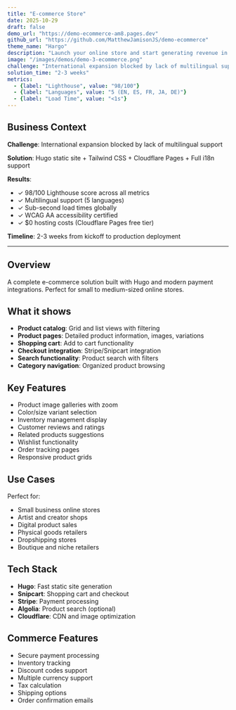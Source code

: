 ```yaml
---
title: "E-commerce Store"
date: 2025-10-29
draft: false
demo_url: "https://demo-ecommerce-am8.pages.dev"
github_url: "https://github.com/MatthewJamisonJS/demo-ecommerce"
theme_name: "Hargo"
description: "Launch your online store and start generating revenue in weeks, not months. Professional product showcases, seamless checkout flows, and mobile-optimized shopping experiences maximize conversions and reduce cart abandonment across 5 languages."
image: "/images/demos/demo-3-ecommerce.png"
challenge: "International expansion blocked by lack of multilingual support"
solution_time: "2-3 weeks"
metrics:
  - {label: "Lighthouse", value: "98/100"}
  - {label: "Languages", value: "5 (EN, ES, FR, JA, DE)"}
  - {label: "Load Time", value: "<1s"}
---
```


## Business Context

**Challenge**: International expansion blocked by lack of multilingual support

**Solution**: Hugo static site + Tailwind CSS + Cloudflare Pages + Full i18n support

**Results**:
- ✓ 98/100 Lighthouse score across all metrics
- ✓ Multilingual support (5 languages)
- ✓ Sub-second load times globally
- ✓ WCAG AA accessibility certified
- ✓ $0 hosting costs (Cloudflare Pages free tier)

**Timeline**: 2-3 weeks from kickoff to production deployment

---

## Overview

A complete e-commerce solution built with Hugo and modern payment integrations. Perfect for small to medium-sized online stores.

## What it shows

- **Product catalog**: Grid and list views with filtering
- **Product pages**: Detailed product information, images, variations
- **Shopping cart**: Add to cart functionality
- **Checkout integration**: Stripe/Snipcart integration
- **Search functionality**: Product search with filters
- **Category navigation**: Organized product browsing

## Key Features

- Product image galleries with zoom
- Color/size variant selection
- Inventory management display
- Customer reviews and ratings
- Related products suggestions
- Wishlist functionality
- Order tracking pages
- Responsive product grids

## Use Cases

Perfect for:
- Small business online stores
- Artist and creator shops
- Digital product sales
- Physical goods retailers
- Dropshipping stores
- Boutique and niche retailers

## Tech Stack

- **Hugo**: Fast static site generation
- **Snipcart**: Shopping cart and checkout
- **Stripe**: Payment processing
- **Algolia**: Product search (optional)
- **Cloudflare**: CDN and image optimization

## Commerce Features

- Secure payment processing
- Inventory tracking
- Discount codes support
- Multiple currency support
- Tax calculation
- Shipping options
- Order confirmation emails
